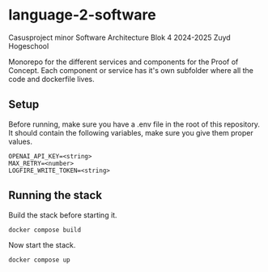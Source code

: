 # language-2-software
Casusproject minor Software Architecture Blok 4 2024-2025 Zuyd Hogeschool

Monorepo for the different services and components for the Proof of Concept.
Each component or service has it's own subfolder where all the code and dockerfile lives.

## Setup

Before running, make sure you have a .env file in the root of this repository.
It should contain the following variables, make sure you give them proper values.

```
OPENAI_API_KEY=<string>
MAX_RETRY=<number>
LOGFIRE_WRITE_TOKEN=<string>
```

## Running the stack

Build the stack before starting it.

```
docker compose build
```

Now start the stack.

```
docker compose up
```
